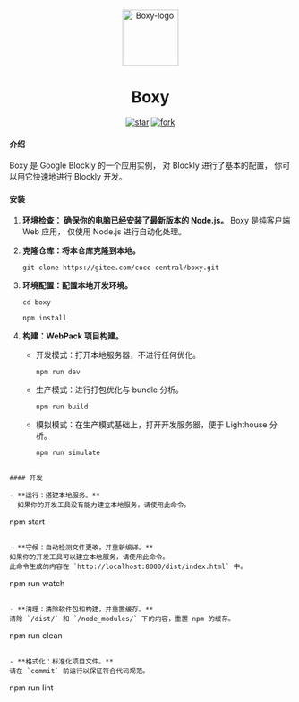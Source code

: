 <!--suppress HtmlDeprecatedAttribute -->
<p align="center">
   <br>
   <img width="100" src="https://gitee.com/coco-central/boxy/raw/master/src/icon/logo/boxy.svg" alt="Boxy-logo"/>
</p>

<h1 align="center">
   Boxy
</h1>

<div align="center">

[![star](https://gitee.com/coco-central/boxy/badge/star.svg?theme=dark)](https://gitee.com/coco-central/boxy/stargazers)
[![fork](https://gitee.com/coco-central/boxy/badge/fork.svg?theme=dark)](https://gitee.com/coco-central/boxy/members)

</div>

#### 介绍

Boxy 是 Google Blockly 的一个应用实例，
对 Blockly 进行了基本的配置，
你可以用它快速地进行 Blockly 开发。

#### 安装

1. **环境检查： 确保你的电脑已经安装了最新版本的 Node.js。**
   Boxy 是纯客户端 Web 应用，
   仅使用 Node.js 进行自动化处理。

2. **克隆仓库：将本仓库克隆到本地。**

   ```
   git clone https://gitee.com/coco-central/boxy.git
   ```

3. **环境配置：配置本地开发环境。**

   ```
   cd boxy
   ```

   ```
   npm install
   ```

4. **构建：WebPack 项目构建。**

   - 开发模式：打开本地服务器，不进行任何优化。
     ```
     npm run dev
     ```
   - 生产模式：进行打包优化与 bundle 分析。
     ```
     npm run build
     ```
   - 模拟模式：在生产模式基础上，打开开发服务器，便于 Lighthouse 分析。
     ```
     npm run simulate
     ```

```

#### 开发

- **运行：搭建本地服务。**
  如果你的开发工具没有能力建立本地服务，请使用此命令。

```

npm start

```

- **守候：自动检测文件更改，并重新编译。**
如果你的开发工具可以建立本地服务，请使用此命令。
此命令生成的内容在 `http://localhost:8000/dist/index.html` 中。

```

npm run watch

```

- **清理：清除软件包和构建，并重置缓存。**
清除 `/dist/` 和 `/node_modules/` 下的内容，重置 npm 的缓存。

```

npm run clean

```

- **格式化：标准化项目文件。**
请在 `commit` 前运行以保证符合代码规范。

```

npm run lint

```

```
